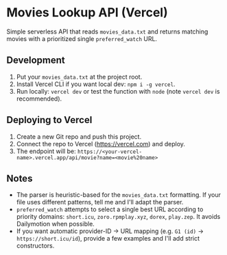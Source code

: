 # Movies Lookup API (Vercel)

Simple serverless API that reads `movies_data.txt` and returns matching movies with a prioritized single `preferred_watch` URL.

## Development

1. Put your `movies_data.txt` at the project root.
2. Install Vercel CLI if you want local dev: `npm i -g vercel`.
3. Run locally: `vercel dev` or test the function with `node` (note `vercel dev` is recommended).

## Deploying to Vercel

1. Create a new Git repo and push this project.
2. Connect the repo to Vercel (https://vercel.com) and deploy.
3. The endpoint will be: `https://<your-vercel-name>.vercel.app/api/movie?name=<movie%20name>`

## Notes

- The parser is heuristic-based for the `movies_data.txt` formatting. If your file uses different patterns, tell me and I'll adapt the parser.
- `preferred_watch` attempts to select a single best URL according to priority domains: `short.icu`, `zoro.rpmplay.xyz`, `dorex`, `play.zep`. It avoids Dailymotion when possible.
- If you want automatic provider-ID -> URL mapping (e.g. `G1 (id)` -> `https://short.icu/id`), provide a few examples and I'll add strict constructors.
